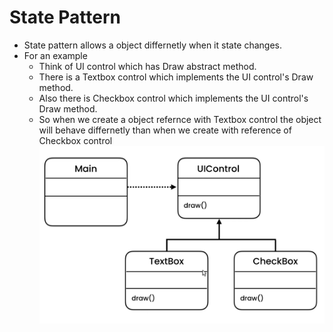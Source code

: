 # State Pattern
  * State pattern allows a object differnetly when it state changes.
  * For an example 
    * Think of UI control which has Draw abstract method.
    * There is a Textbox control which implements the UI control's Draw method.
    * Also there is Checkbox control which implements the UI control's Draw method.
    * So when we create a object refernce with Textbox control the object will behave differnetly than when we create with reference of Checkbox control
    ![Example](https://github.com/Learning-Design-Patterns/Images/blob/develop/State%20Pattern/StatePattern1.PNG)
